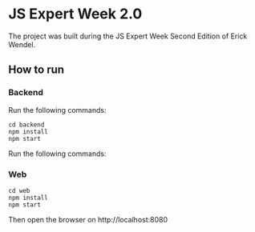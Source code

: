 # JS Expert Week 2.0

The project was built during the JS Expert Week Second Edition of Erick Wendel.


## How to run

### Backend

Run the following commands:

```shell
cd backend
npm install
npm start
```

Run the following commands:

### Web

```shell
cd web
npm install
npm start
```

Then open the browser on http://localhost:8080